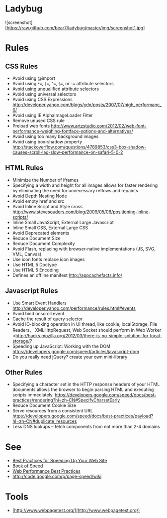 # Ladybug

![screenshot][https://raw.github.com/bear7/ladybug/master/img/screenshot1.jpg]

# Rules

## CSS Rules
 * Avoid using @import
 * Avoid using `*=`, `|=`, `^=`, `$=`, or `~=` attribute selectors
 * Avoid using unqualified attribute selectors
 * Avoid using universal selectors
 * Avoid using CSS Expressions <http://developer.yahoo.com/blogs/ydn/posts/2007/07/high_performanc_6/>
 * Avoid using IE AlphaImageLoader Filter
 * Remove unused CSS rule
 * Preload web fonts <http://www.artzstudio.com/2012/02/web-font-performance-weighing-fontface-options-and-alternatives/>
 * Avoid using too many background images
 * Avoid using box-shadow property <http://stackoverflow.com/questions/4789853/css3-box-shadow-causes-scroll-lag-slow-performance-on-safari-5-0-2>

## HTML Rules
 * Minimize the Number of iframes
 * Specifying a width and height for all images allows for faster rendering by eliminating the need for unnecessary reflows and repaints.
 * Avoid Depth Nesting Node
 * Avoid empty href and src
 * Avoid Inline Script and Style cross <http://www.stevesouders.com/blog/2009/05/06/positioning-inline-scripts/>
 * Inline Small JavaScript, External Large Javascript
 * Inline Small CSS, External Large CSS
 * Avoid Deprecated elements
 * Reduce Document Size
 * Reduce Document Complexity
 * Avoid Flash, replacing with browser-native implementations (JS, SVG, VML, Canvas)
 * Use icon fonts replace icon images
 * Use HTML 5 Doctype
 * Use HTML 5 Encoding
 * Defines an offline manifest  <http://appcachefacts.info/>

## Javascript Rules
 * Use Smart Event Handlers <http://developer.yahoo.com/performance/rules.html#events>
 * Avoid bind onscroll event
 * Cache the result of query selector
 * Avoid IO-blocking operation in UI thread, like cookie, localStorage, File Readers， XMLHttpRequest, Web Socket should perform in Web Worker <http://hacks.mozilla.org/2012/03/there-is-no-simple-solution-for-local-storage/?
 * Speeding up JavaScript: Working with the DOM <https://developers.google.com/speed/articles/javascript-dom>
 * Do you really need jQuery? create your own mini-library

## Other Rules
 * Specifying a character set in the HTTP response headers of your HTML documents allows the browser to begin parsing HTML and executing scripts immediately. <https://developers.google.com/speed/docs/best-practices/rendering?hl=zh-CN#SpecifyCharsetEarly>
 * Reduce Document Cookie Size
 * Serve resources from a consistent URL <https://developers.google.com/speed/docs/best-practices/payload?hl=zh-CN#duplicate_resources>
 * Less DNS lookups – fetch components from not more than 2-4 domains


# See
 * [Best Practices for Speeding Up Your Web Site](http://developer.yahoo.com/performance/rules.html)
 * [Book of Speed](http://www.bookofspeed.com/)
 * [Web Performance Best Practices](http://code.google.com/intl/zh-CN/speed/page-speed/docs/rules_intro.html)
 * http://code.google.com/p/page-speed/wiki

# Tools
 * [http://www.webpagetest.org/](http://www.webpagetest.org/)

